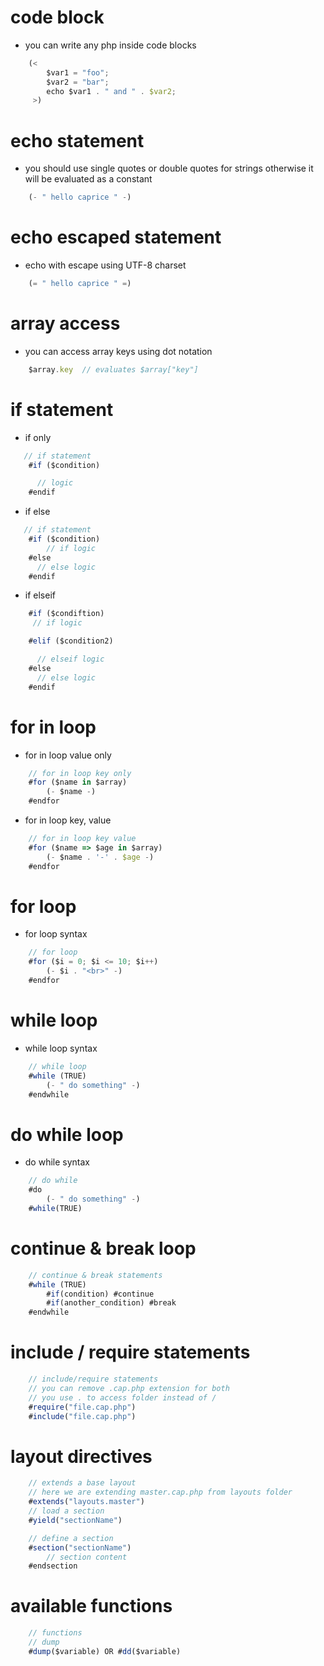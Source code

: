 # code block
- you can write any php inside code blocks

```js
    (<
        $var1 = "foo";
        $var2 = "bar";
        echo $var1 . " and " . $var2;
     >)
```

# echo statement
- you should use single quotes or double quotes for strings otherwise it will be evaluated as a constant
```js
    (- " hello caprice " -)
```

# echo escaped statement
- echo with escape using UTF-8 charset
```js
    (= " hello caprice " =)
```

# array access
- you can access array keys using dot notation
```js
    $array.key  // evaluates $array["key"]
```

# if statement
- if only
```js
   // if statement
    #if ($condition)

      // logic
    #endif
```
- if else
```js
   // if statement
    #if ($condition)
        // if logic
    #else
      // else logic
    #endif
```
- if elseif
```js
    #if ($condiftion)
     // if logic

    #elif ($condition2)

      // elseif logic
    #else
      // else logic
    #endif
```

# for in loop
- for in loop value only
```js
    // for in loop key only
    #for ($name in $array)
        (- $name -)
    #endfor
```
- for in loop key, value
```js
    // for in loop key value
    #for ($name => $age in $array)
        (- $name . '-' . $age -)
    #endfor
```

# for loop
- for loop syntax
```js
    // for loop
    #for ($i = 0; $i <= 10; $i++)
        (- $i . "<br>" -)
    #endfor
```

# while loop
- while loop syntax
```js
    // while loop
    #while (TRUE)
        (- " do something" -)
    #endwhile
```

# do while loop
- do while syntax
```js
    // do while 
    #do
        (- " do something" -)
    #while(TRUE)
```

# continue & break loop
```js
    // continue & break statements
    #while (TRUE)
        #if(condition) #continue
        #if(another_condition) #break
    #endwhile
```

# include / require statements
```js
    // include/require statements
    // you can remove .cap.php extension for both
    // you use . to access folder instead of /
    #require("file.cap.php")
    #include("file.cap.php")
```

# layout directives
```js
    // extends a base layout
    // here we are extending master.cap.php from layouts folder
    #extends("layouts.master")
    // load a section
    #yield("sectionName")

    // define a section
    #section("sectionName")
        // section content
    #endsection
```

# available functions
```js
    // functions
    // dump
    #dump($variable) OR #dd($variable)
```